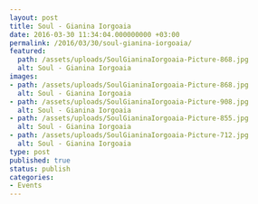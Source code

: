 ```yaml
---
layout: post
title: Soul - Gianina Iorgoaia
date: 2016-03-30 11:34:04.000000000 +03:00
permalink: /2016/03/30/soul-gianina-iorgoaia/
featured:
  path: /assets/uploads/SoulGianinaIorgoaia-Picture-868.jpg
  alt: Soul - Gianina Iorgoaia
images:
- path: /assets/uploads/SoulGianinaIorgoaia-Picture-868.jpg
  alt: Soul - Gianina Iorgoaia
- path: /assets/uploads/SoulGianinaIorgoaia-Picture-908.jpg
  alt: Soul - Gianina Iorgoaia
- path: /assets/uploads/SoulGianinaIorgoaia-Picture-855.jpg
  alt: Soul - Gianina Iorgoaia
- path: /assets/uploads/SoulGianinaIorgoaia-Picture-712.jpg
  alt: Soul - Gianina Iorgoaia
type: post
published: true
status: publish
categories:
- Events
---
```

